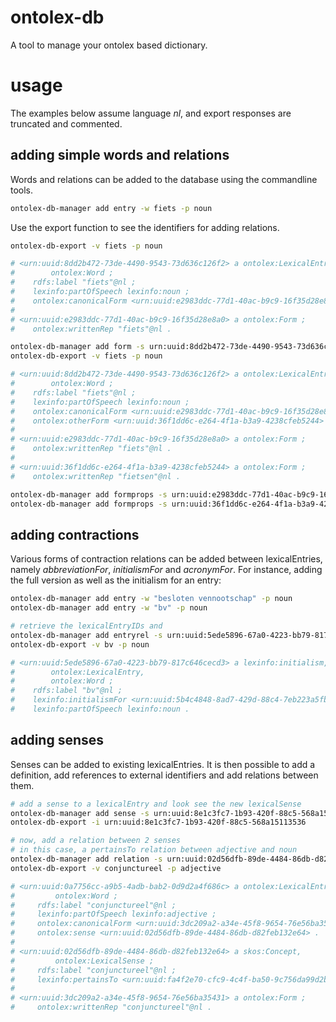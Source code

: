 # ontolex-db
A tool to manage your ontolex based dictionary.

# usage
The examples below assume language *nl*, and export responses are truncated and commented.

## adding simple words and relations
Words and relations can be added to the database using the commandline tools.
```bash
ontolex-db-manager add entry -w fiets -p noun
```
Use the export function to see the identifiers for adding relations.
```bash
ontolex-db-export -v fiets -p noun

# <urn:uuid:8dd2b472-73de-4490-9543-73d636c126f2> a ontolex:LexicalEntry,
#        ontolex:Word ;
#    rdfs:label "fiets"@nl ;
#    lexinfo:partOfSpeech lexinfo:noun ;
#    ontolex:canonicalForm <urn:uuid:e2983ddc-77d1-40ac-b9c9-16f35d28e8a0> .
#
# <urn:uuid:e2983ddc-77d1-40ac-b9c9-16f35d28e8a0> a ontolex:Form ;
#    ontolex:writtenRep "fiets"@nl .

ontolex-db-manager add form -s urn:uuid:8dd2b472-73de-4490-9543-73d636c126f2 -w fietsen
ontolex-db-export -v fiets -p noun

# <urn:uuid:8dd2b472-73de-4490-9543-73d636c126f2> a ontolex:LexicalEntry,
#        ontolex:Word ;
#    rdfs:label "fiets"@nl ;
#    lexinfo:partOfSpeech lexinfo:noun ;
#    ontolex:canonicalForm <urn:uuid:e2983ddc-77d1-40ac-b9c9-16f35d28e8a0> ;
#    ontolex:otherForm <urn:uuid:36f1dd6c-e264-4f1a-b3a9-4238cfeb5244> .
#
# <urn:uuid:e2983ddc-77d1-40ac-b9c9-16f35d28e8a0> a ontolex:Form ;
#    ontolex:writtenRep "fiets"@nl .
#
# <urn:uuid:36f1dd6c-e264-4f1a-b3a9-4238cfeb5244> a ontolex:Form ;
#    ontolex:writtenRep "fietsen"@nl .

ontolex-db-manager add formprops -s urn:uuid:e2983ddc-77d1-40ac-b9c9-16f35d28e8a0 -f number:singular
ontolex-db-manager add formprops -s urn:uuid:36f1dd6c-e264-4f1a-b3a9-4238cfeb5244 -f number:plural
```

## adding contractions
Various forms of contraction relations can be added between lexicalEntries, namely *abbreviationFor*,
*initialismFor* and *acronymFor*. For instance, adding the full version as well as the initialism
for an entry:
```bash
ontolex-db-manager add entry -w "besloten vennootschap" -p noun
ontolex-db-manager add entry -w "bv" -p noun

# retrieve the lexicalEntryIDs and
ontolex-db-manager add entryrel -s urn:uuid:5ede5896-67a0-4223-bb79-817c646cecd3 -t urn:uuid:5b4c4848-8ad7-429d-88c4-7eb223a5fb5b -r lexinfo:initialismFor
ontolex-db-export -v bv -p noun

# <urn:uuid:5ede5896-67a0-4223-bb79-817c646cecd3> a lexinfo:initialism,
#        ontolex:LexicalEntry,
#        ontolex:Word ;
#    rdfs:label "bv"@nl ;
#    lexinfo:initialismFor <urn:uuid:5b4c4848-8ad7-429d-88c4-7eb223a5fb5b> ;
#    lexinfo:partOfSpeech lexinfo:noun .
```

## adding senses
Senses can be added to existing lexicalEntries. It is then possible to add a definition,
add references to external identifiers and add relations between them.
```bash
# add a sense to a lexicalEntry and look see the new lexicalSense
ontolex-db-manager add sense -s urn:uuid:8e1c3fc7-1b93-420f-88c5-568a15113536
ontolex-db-export -i urn:uuid:8e1c3fc7-1b93-420f-88c5-568a15113536

# now, add a relation between 2 senses
# in this case, a pertainsTo relation between adjective and noun
ontolex-db-manager add relation -s urn:uuid:02d56dfb-89de-4484-86db-d82feb132e64 -t urn:uuid:fa4f2e70-cfc9-4c4f-ba50-9c756da99d2b -r lexinfo:pertainsTo
ontolex-db-export -v conjunctureel -p adjective

# <urn:uuid:0a7756cc-a9b5-4adb-bab2-0d9d2a4f686c> a ontolex:LexicalEntry,
#         ontolex:Word ;
#     rdfs:label "conjunctureel"@nl ;
#     lexinfo:partOfSpeech lexinfo:adjective ;
#     ontolex:canonicalForm <urn:uuid:3dc209a2-a34e-45f8-9654-76e56ba35431> ;
#     ontolex:sense <urn:uuid:02d56dfb-89de-4484-86db-d82feb132e64> .
#
# <urn:uuid:02d56dfb-89de-4484-86db-d82feb132e64> a skos:Concept,
#         ontolex:LexicalSense ;
#     rdfs:label "conjunctureel"@nl ;
#     lexinfo:pertainsTo <urn:uuid:fa4f2e70-cfc9-4c4f-ba50-9c756da99d2b> .
#
# <urn:uuid:3dc209a2-a34e-45f8-9654-76e56ba35431> a ontolex:Form ;
#     ontolex:writtenRep "conjunctureel"@nl .
```
